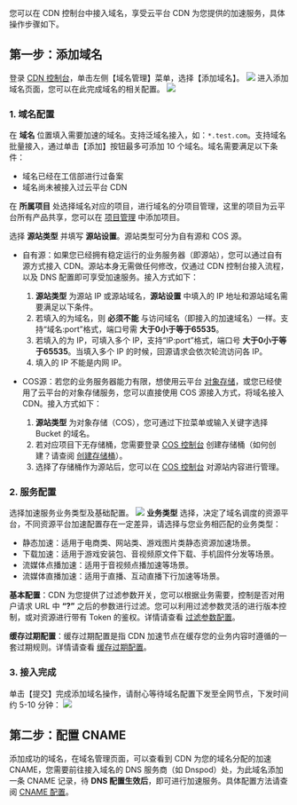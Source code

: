 您可以在 CDN 控制台中接入域名，享受云平台 CDN 为您提供的加速服务，具体操作步骤如下。

## 第一步：添加域名
登录 [CDN 控制台](http://console.tcecqpoc.fsphere.cn/cdn)，单击左侧【域名管理】菜单，选择【添加域名】。
![](http://imgcache.tcecqpoc.fsphere.cn/image/mc.qcloudimg.com/static/img/7849d4778244eaba85d2b81480ecee9f/quick-start3.png)
进入添加域名页面，您可以在此完成域名的相关配置。
![](http://imgcache.tcecqpoc.fsphere.cn/image/mc.qcloudimg.com/static/img/318ca41e92c16ed3eb65012236bd79dd/quick-start4.png)

### 1.  域名配置

在 **域名** 位置填入需要加速的域名。支持泛域名接入，如：```*.test.com```。支持域名批量接入，通过单击【添加】按钮最多可添加 10 个域名。域名需要满足以下条件：

+ 域名已经在工信部进行过备案
+ 域名尚未被接入过云平台 CDN

在 **所属项目** 处选择域名对应的项目，进行域名的分项目管理，这里的项目为云平台所有产品共享，您可以在 [项目管理](http://console.tcecqpoc.fsphere.cn/project) 中添加项目。

选择 **源站类型** 并填写 **源站设置**。源站类型可分为自有源和 COS 源。
+ 自有源：如果您已经拥有稳定运行的业务服务器（即源站），您可以通过自有源方式接入 CDN。源站本身无需做任何修改，仅通过 CDN 控制台接入流程，以及 DNS 配置即可享受加速服务。接入方式如下：
  1. **源站类型** 为源站 IP 或源站域名，**源站设置** 中填入的 IP 地址和源站域名需要满足以下条件。
  2. 若填入的为域名，则 **必须不能** 与访问域名（即接入的加速域名）一样。支持“域名:port”格式，端口号需 **大于0小于等于65535**。
  3. 若填入的为 IP，可填入多个 IP，支持“IP:port”格式，端口号 **大于0小于等于65535**。当填入多个 IP 的时候，回源请求会依次轮流访问各 IP。
  4. 填入的 IP 不能是内网 IP。

+ COS源：若您的业务服务器能力有限，想使用云平台 [对象存储](http://tcecqpoc.fsphere.cn/product/cos.html)，或您已经使用了云平台的对象存储服务，您可以直接使用 COS 源接入方式，将域名接入 CDN。接入方式如下：
  1. **源站类型** 为对象存储（COS），您可通过下拉菜单或输入关键字选择 Bucket 的域名。
  2. 若对应项目下无存储桶，您需要登录 [COS 控制台](http://console.tcecqpoc.fsphere.cn/cos) 创建存储桶（如何创建？请查阅 [创建存储桶](http://tcecqpoc.fsphere.cn/document/product/436/6245#.E5.88.9B.E5.BB.BA.E5.AD.98.E5.82.A8.E6.A1.B6)）。
  3. 选择了存储桶作为源站后，您可以在 [COS 控制台](http://console.tcecqpoc.fsphere.cn/cos) 对源站内容进行管理。

### 2. 服务配置

选择加速服务业务类型及基础配置。
![](http://imgcache.tcecqpoc.fsphere.cn/image/mc.qcloudimg.com/static/img/2bb58acd03849e5bd3e73a77d2720e4f/quick-start5.png)
**业务类型** 选择，决定了域名调度的资源平台，不同资源平台加速配置存在一定差异，请选择与您业务相匹配的业务类型：

-  静态加速：适用于电商类、网站类、游戏图片类静态资源加速场景。
-  下载加速：适用于游戏安装包、音视频原文件下载、手机固件分发等场景。
-  流媒体点播加速：适用于音视频点播加速等场景。
-  流媒体直播加速：适用于直播、互动直播下行加速等场景。

**基本配置**：CDN 为您提供了过滤参数开关，您可以根据业务需要，控制是否对用户请求 URL 中 **“?”** 之后的参数进行过滤。您可以利用过滤参数灵活的进行版本控制，或对资源进行带有 Token 的鉴权。详情请查看 [过滤参数配置](http://tcecqpoc.fsphere.cn/doc/product/228/6291)。

**缓存过期配置**：缓存过期配置是指 CDN 加速节点在缓存您的业务内容时遵循的一套过期规则。详情请查看 [缓存过期配置](http://tcecqpoc.fsphere.cn/doc/product/228/6290)。

### 3.  接入完成

单击【提交】完成添加域名操作，请耐心等待域名配置下发至全网节点，下发时间约 5-10 分钟：
![](http://imgcache.tcecqpoc.fsphere.cn/image/mc.qcloudimg.com/static/img/0ce15f2648f3f007ac797a10af9c398b/quick-start7.png)

## 第二步：配置 CNAME
添加成功的域名，在域名管理页面，可以查看到 CDN 为您的域名分配的加速 CNAME，您需要前往接入域名的 DNS 服务商（如 Dnspod）处，为此域名添加一条 CNAME 记录，待 **DNS 配置生效后**，即可进行加速服务。具体配置方法请查阅 [CNAME 配置](http://tcecqpoc.fsphere.cn/doc/product/228/3121)。
